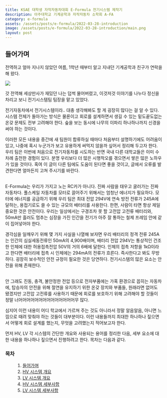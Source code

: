 ```yaml
---
title: KSAE 대학생 자작자동차대회 E-Formula 전기시스템 제작기
description: 아주대학교 기계공학과 자작자동차 소학회 A-FA
category: e-formula
assets: /assets/posts/e-formula/2022-03-28-introduction
image: /assets/posts/e-formula/2022-03-28-introduction/main.png
layout: post
---
```


## 들어가며
전역하고 얼마 지나지 않았던 여름, 1학년 때부터 알고 지내던 기계공학과 친구가 연락을 해 왔다.

<div class='center'><img src='{{ page.assets }}/main.png'></div>

갓 전역해 세상만사가 재밌던 나는 덥썩 물어버렸고, 이것저것 이야기를 나누다 정신을 차리고 보니 전기시스템팀 팀장을 맡고 있었다.

전기자동차에서 전기시스템이라.. 대충 생각해봐도 할 게 굉장히 많다는 걸 알 수 있다. 시스템 전체가 돌아가는 방식은 물론이고 회로를 설계하면서 생길 수 있는 밑도끝도없는 온갖 문제도 전부 고려해야 한다. 숲을 보는 동시에 나무의 이파리 하나하나까지 신경을 써야 하는 것이다.

이러한 모든 내용을 중간에 새 팀원이 합류하실 때마다 처음부터 설명하기에도 어려움이 있고, 나중에 혹시 누군가가 보고 유용하게 써먹지 않을까 싶어서 정리해 두고자 한다. 우리 팀은 이번에 처음으로 전기자동차를 시도하는 반면 국내 다른 대학교들은 이미 수 차례 출전한 경험이 있다. 분명 우리보다 더 많은 시행착오를 겪으면서 쌓은 많은 노하우가 있을 것이다. 혹여 이 글이 다른 팀에도 도움이 된다면 좋을 것이고, 글에서 오류를 발견한다면 얼마든지 고쳐 주시기를 바란다.  
<br>

E-Formula는 우리가 가지고 노는 RC카가 아니다. 진짜 사람을 태우고 굴러가는 진짜 자동차다. 풀스케일 자동차를 모터로 끌어주기 위해서는 엄청난 에너지가 필요하다. 모터에 에너지를 공급하기 위해 우리 팀은 최대 전압 294V에 연속 방전 전류가 245A에 달하는, 용접기로도 쓸 수 있는 규모의 배터리를 사용한다. 한편, 사람이 타면 항상 제일 중요한 것은 안전이다. 우리는 일상에서는 구경조차 못 할 고전압 고전류 배터리와, 50mA만 흘러도 멈추는 심장을 가진 인간을 전기가 아주 잘 통하는 철제 프레임 안에 같이 집어넣어야 한다.  

경각심을 일깨우기 위해 몇 가지 사실을 나열해 보자면 우리 배터리의 정격 전류 245A는 인간의 심실세동전류인 50mA의 4,900배이며, 배터리 전압 294V는 통상적인 건조한 인체에 대한 허용접촉전압 50V의 거의 6배에 달한다. 인체의 접촉 저항을 1kΩ이라고 한다면 배터리에 접촉 시 인체에는 294mA의 전류가 흐른다. 즉사한다고 봐도 무방하다. 굉장히 보수적인 안전 규정이 필요한 것은 당연하다. 전기시스템의 많은 요소는 안전을 위해 존재한다.  
<br>

안 그래도 진동, 충격, 불안정한 전압 등으로 전자부품에는 가혹 환경으로 꼽히는 자동차에, 탑승자의 안전을 위해 절연을 유지하기 위한 온갖 장치와 부품들, 원래라면 없어도 됐겠지만 고전압 고전류를 사용하기 때문에 회로를 보호하기 위해 고려해야 할 것들이 정말 너어어어어어어어어어어어어어어무 많다.  

심지어 이런 내용이 어디 학교에서 가르쳐 주는 것도 아니라서 정말 알음알음, 아니면 느낌으로 때려 맞춰야 하는 것들이 대부분이다. 이런 내용들까지 최대한 하나하나 짚으면서 어떻게 회로 설계를 했는지, 무엇을 고려했는지 적어보고자 한다.  

먼저 HV, LV 각 시스템의 간단한 개요와 사용되는 용어를 정리한 다음, 세부 요소에 대한 내용을 하나하나 짚으면서 진행하려고 한다. 목차는 다음과 같다.

### 목차
<div style="margin-left: 2rem;">
<ol>
<li><a class='link' href="https://luftaquila.io/blog/e-formula/introduction/">들어가며</a></li>
<li><a class='link' href="https://luftaquila.io/blog/e-formula/hv-introduction/">HV 시스템 개요</a></li>
<li><a class='link' href="https://luftaquila.io/blog/e-formula/lv-introduction/">LV 시스템 개요</a></li>
<li><a class='link' href="https://luftaquila.io/blog/e-formula/hv-detail/">HV 시스템 세부사항</a></li>
<li><a class='link' href="https://luftaquila.io/blog/e-formula/lv-detail/">LV 시스템 세부사항</a></li>
</ol>
</div>